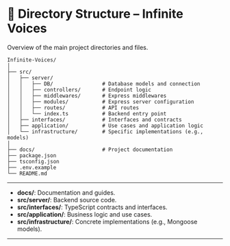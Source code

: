 # 📂 Directory Structure – Infinite Voices

Overview of the main project directories and files.

```
Infinite-Voices/
│
├── src/
│   ├── server/
│   │   ├── DB/                # Database models and connection
│   │   ├── controllers/       # Endpoint logic
│   │   ├── middlewares/       # Express middlewares
│   │   ├── modules/           # Express server configuration
│   │   ├── routes/            # API routes
│   │   └── index.ts           # Backend entry point
│   ├── interfaces/            # Interfaces and contracts
│   ├── application/           # Use cases and application logic
│   └── infrastructure/        # Specific implementations (e.g., models)
│
├── docs/                      # Project documentation
├── package.json
├── tsconfig.json
├── .env.example
└── README.md
```

---

- **docs/**: Documentation and guides.
- **src/server/**: Backend source code.
- **src/interfaces/**: TypeScript contracts and interfaces.
- **src/application/**: Business logic and use cases.
- **src/infrastructure/**: Concrete implementations (e.g., Mongoose models).

---
